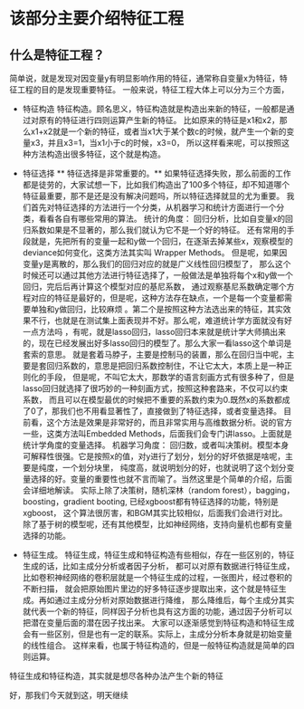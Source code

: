 # 该部分主要介绍特征工程
## 什么是特征工程？
简单说，就是发现对因变量y有明显影响作用的特征，通常称自变量x为特征，特征工程的目的是发现重要特征。
一般来说，特征工程大体上可以分为三个方面，
* 特征构造
    特征构造。顾名思义，特征构造就是构造出来新的特征，一般都是通过对原有的特征进行四则运算产生新的特征。
    比如原来的特征是x1和x2，那么x1+x2就是一个新的特征，或者当x1大于某个数c的时候，就产生一个新的变量x3，并且x3=1，当x1小于c的时候，x3=0，
    所以这样看来呢，可以按照这种方法构造出很多特征，这个就是构造。
    
    
* 特征选择
    ** 特征选择是非常重要的。**
    如果特征选择失败，那么前面的工作都是徒劳的，大家试想一下，比如我们构造出了100多个特征，却不知道哪个特征最重要，那不是还是没有解决问题吗，所以特征选择就显的尤为重要。
    我们首先对特征选择的方法进行一个分类，从机器学习和统计方面进行一个分类，看看各自有哪些常用的算法。
    统计的角度：
        回归分析，比如自变量x的回归系数如果是不显著的，那么我们就认为它不是一个好的特征。
        还有常用的手段就是，先把所有的变量一起和y做一个回归，在逐渐去掉某些x，观察模型的deviance如何变化，这类方法其实叫 Wrapper Methods。
        但是呢，如果因变量y是离散的，那么我们的回归对应的就是广义线性回归模型了，
        那么这个时候还可以通过其他方法进行特征选择了，一般做法是单独将每个x和y做一个回归，完后后再计算这个模型对应的基尼系数，
    通过观察基尼系数确定哪个方程对应的特征是最好的，但是呢，这种方法存在缺点，一个是每一个变量都需要单独和y做回归，比较麻烦
    。第二个是按照这种方法选出来的特征，其实效果不行，也就是在测试集上面表现并不好。那么呢，难道统计学方面就没有好一点方法吗
    ，有呢，就是lasso回归，lasso回归本来就是统计学大师搞出来的，现在已经发展出好多lasso回归的模型了。那么大家一看lasso这个单词是套索的意思。
    就是套着马脖子，主要是控制马的装置，那么在回归当中呢，主要是套回归系数的，意思是把回归系数控制住，不让它太大，本质上是一种正则化的手段，
    但是呢，不叫它太大，那数学的语言刻画方式有很多种了，但是lasso回归就选择了很巧妙的一种刻画方式，按照这种套路来，不仅可以约束系数，
    而且可以在模型最优的时候把不重要的系数约束为0.既然x的系数都成了0了，那我们也不用看显著性了，直接做到了特征选择，或者变量选择。
    目前看，这个方法是效果是非常好的，而且非常实用与高维数据分析。说的官方一些，这类方法叫Embedded Methods，后面我们会专门讲lasso。上面就是统计学角度的变量选择。
    机器学习角度：
    回归数，或者叫决策树。模型本身可解释性很强。它是按照x的值，对y进行了划分，划分的好坏依据是啥呢，主要是纯度，一个划分块里，
纯度高，就说明划分的好，也就说明了这个划分变量选择的好。变量的重要性也就不言而喻了。当然这里是个简单的介绍，后面会详细地解读。
实际上除了决策树，随机深林（random forest），bagging，boosting，gradient booting, 已经xgboost都有特征选择的功能，特别是xgboost，
这个算法很厉害，和BGM其实比较相似，后面我们会进行对比。除了基于树的模型呢，还有其他模型，比如神经网络，支持向量机也都有变量选择的功能。   
    
    
    
    
* 特征生成。
    特征生成，特征生成和特征构造有些相似，存在一些区别的，特征生成的话，比如主成分分析或者因子分析，
    都可以对原有数据进行特征生成，比如卷积神经网络的卷积层就是一个特征生成的过程，一张图片，经过卷积的不断扫描，
    就会把原始图片里边的好多特征逐步提取出来，这个就是特征生成。再如通过主成分分析对原始数据进行降维，
    那么降维后，每个主成分其实就代表一个新的特征，同样因子分析也具有这方面的功能，通过因子分析可以把潜在变量后面的潜在因子找出来。
    大家可以逐渐感觉到特征构造和特征生成会有一些区别，但是也有一定的联系。实际上，主成分分析本身就是初始变量的线性组合。
    这样来看，也属于特征构造的，但是一般特征构造就是简单的四则运算。



特征生成和特征构造，其实就是想尽各种办法产生个新的特征





好，那我们今天就到这，明天继续